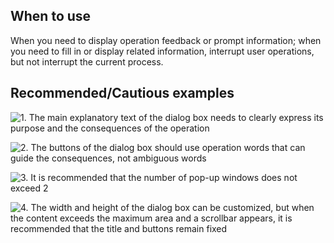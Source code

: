 ## When to use

When you need to display operation feedback or prompt information; when you need to fill in or display related information, interrupt user operations, but not interrupt the current process.

## Recommended/Cautious examples

![1. The main explanatory text of the dialog box needs to clearly express its purpose and the consequences of the operation](01)

![2. The buttons of the dialog box should use operation words that can guide the consequences, not ambiguous words](02)

![3. It is recommended that the number of pop-up windows does not exceed 2](03)

![4. The width and height of the dialog box can be customized, but when the content exceeds the maximum area and a scrollbar appears, it is recommended that the title and buttons remain fixed](03)
